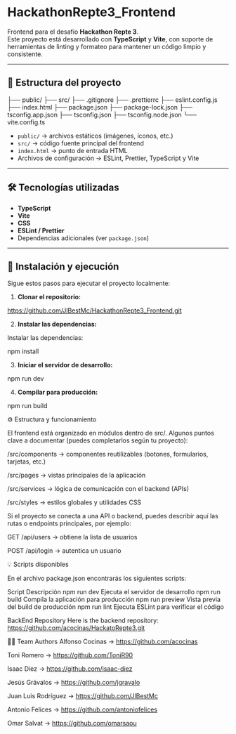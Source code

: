 # HackathonRepte3_Frontend

Frontend para el desafío **Hackathon Repte 3**.  
Este proyecto está desarrollado con **TypeScript** y **Vite**, con soporte de herramientas de linting y formateo para mantener un código limpio y consistente.

---

## 📁 Estructura del proyecto

├── public/
├── src/
├── .gitignore
├── .prettierrc
├── eslint.config.js
├── index.html
├── package.json
├── package-lock.json
├── tsconfig.app.json
├── tsconfig.json
├── tsconfig.node.json
└── vite.config.ts

- `public/` → archivos estáticos (imágenes, íconos, etc.)
- `src/` → código fuente principal del frontend
- `index.html` → punto de entrada HTML
- Archivos de configuración → ESLint, Prettier, TypeScript y Vite

---

## 🛠️ Tecnologías utilizadas

- **TypeScript**
- **Vite**
- **CSS**
- **ESLint / Prettier**
- Dependencias adicionales (ver `package.json`)

---

## 🚀 Instalación y ejecución

Sigue estos pasos para ejecutar el proyecto localmente:

1. **Clonar el repositorio:**

https://github.com/JlBestMc/HackathonRepte3_Frontend.git

2. **Instalar las dependencias:**

Instalar las dependencias:

npm install

3. **Iniciar el servidor de desarrollo:**

npm run dev

4. **Compilar para producción:**

npm run build

⚙️ Estructura y funcionamiento

El frontend está organizado en módulos dentro de src/.
Algunos puntos clave a documentar (puedes completarlos según tu proyecto):

/src/components → componentes reutilizables (botones, formularios, tarjetas, etc.)

/src/pages → vistas principales de la aplicación

/src/services → lógica de comunicación con el backend (APIs)

/src/styles → estilos globales y utilidades CSS

Si el proyecto se conecta a una API o backend, puedes describir aquí las rutas o endpoints principales, por ejemplo:

GET /api/users → obtiene la lista de usuarios

POST /api/login → autentica un usuario

💡 Scripts disponibles

En el archivo package.json encontrarás los siguientes scripts:

Script Descripción
npm run dev Ejecuta el servidor de desarrollo
npm run build Compila la aplicación para producción
npm run preview Vista previa del build de producción
npm run lint Ejecuta ESLint para verificar el código

BackEnd Repository
Here is the backend repository: https://github.com/acocinas/HackatoRepte3.git

🧑‍🔧 Team Authors
Alfonso Cocinas -> https://github.com/acocinas

Toni Romero -> https://github.com/ToniR90

Isaac Díez -> https://github.com/isaac-diez

Jesús Grávalos -> https://github.com/jgravalo

Juan Luis Rodríguez -> https://github.com/JlBestMc

Antonio Felices -> https://github.com/antoniofelices

Omar Salvat -> https://github.com/omarsaou
